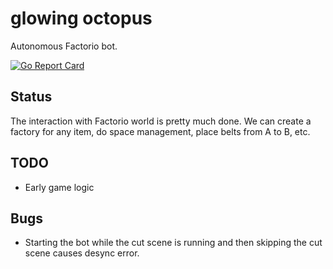 # glowing octopus
Autonomous Factorio bot.

[![Go Report Card](https://goreportcard.com/badge/github.com/ProkopRandacek/glowing-octopus)](https://goreportcard.com/report/github.com/ProkopRandacek/glowing-octopus)

## Status
The interaction with Factorio world is pretty much done. We can create a factory for any item, do space management, place belts from A to B, etc.  

## TODO
- Early game logic

## Bugs
- Starting the bot while the cut scene is running and then skipping the cut scene causes desync error.
